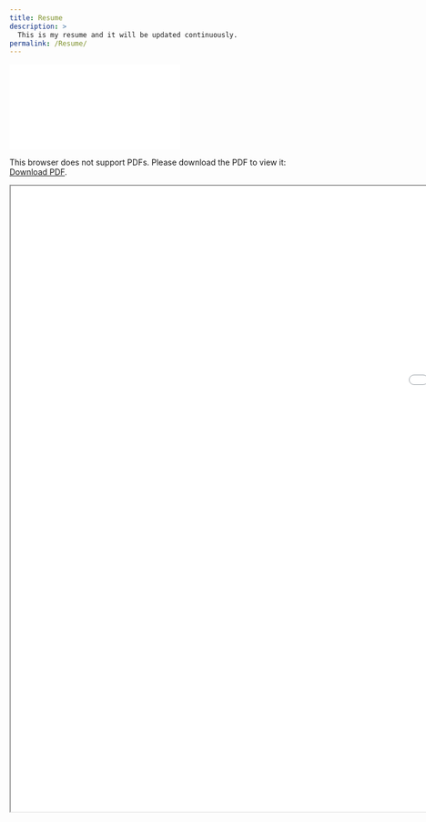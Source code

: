 ```yaml
---
title: Resume
description: >
  This is my resume and it will be updated continuously. 
permalink: /Resume/
---
```



<object data="CV_XinshaoWang_V05.pdf" type="application/pdf" width="1100px" height="2000px">
    <embed src="CV_XinshaoWang_V05.pdf" type="application/pdf">
        <p>This browser does not support PDFs. Please download the PDF to view it: <a href="CV_XinshaoWang_V05.pdf">Download PDF</a>.</p>
    </embed>
</object>


<iframe src="CV_XinshaoWang_V05.pdf" height="1100px" width="2000px"></iframe>